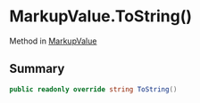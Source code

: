 # MarkupValue.ToString()

Method in [MarkupValue](/docs/api/csharp/yarn.markup.markupvalue.md)

## Summary



```csharp
public readonly override string ToString()
```

